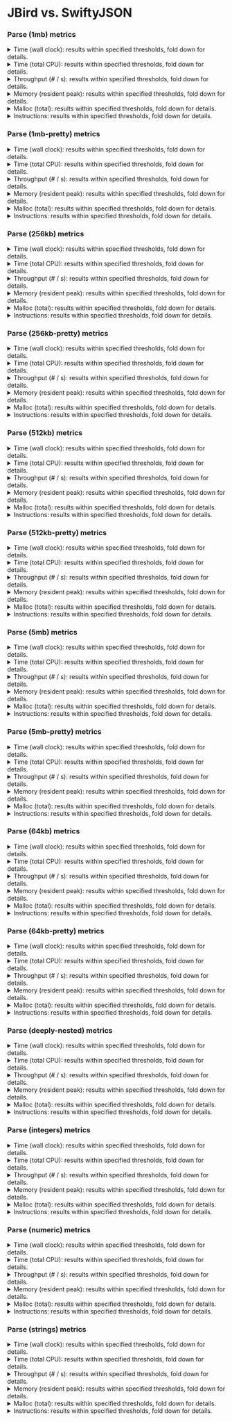 # JBird vs. SwiftyJSON

### Parse (1mb) metrics

<details><summary>Time (wall clock): results within specified thresholds, fold down for details.</summary>
<p>

|         Time (wall clock) (μs) *         |        p0 |       p25 |       p50 |       p75 |       p90 |       p99 |      p100 |   Samples |
|:----------------------------------------:|----------:|----------:|----------:|----------:|----------:|----------:|----------:|----------:|
|                swiftyjson                |      9503 |      9822 |      9945 |     10043 |     10117 |     11248 |     13246 |       100 |
|                  jbird                   |      1904 |      2037 |      2054 |      2088 |      2105 |      2994 |      4168 |       471 |
|                    Δ                     |     -7599 |     -7785 |     -7891 |     -7955 |     -8012 |     -8254 |     -9078 |       371 |
|              Improvement %               |        80 |        79 |        79 |        79 |        79 |        73 |        69 |       371 |

<p>
</details>

<details><summary>Time (total CPU): results within specified thresholds, fold down for details.</summary>
<p>

|         Time (total CPU) (μs) *          |        p0 |       p25 |       p50 |       p75 |       p90 |       p99 |      p100 |   Samples |
|:----------------------------------------:|----------:|----------:|----------:|----------:|----------:|----------:|----------:|----------:|
|                swiftyjson                |      9498 |      9822 |      9945 |     10043 |     10117 |     11256 |     13261 |       100 |
|                  jbird                   |      1906 |      2039 |      2056 |      2090 |      2109 |      2998 |      4172 |       471 |
|                    Δ                     |     -7592 |     -7783 |     -7889 |     -7953 |     -8008 |     -8258 |     -9089 |       371 |
|              Improvement %               |        80 |        79 |        79 |        79 |        79 |        73 |        69 |       371 |

<p>
</details>

<details><summary>Throughput (# / s): results within specified thresholds, fold down for details.</summary>
<p>

|          Throughput (# / s) (#)          |        p0 |       p25 |       p50 |       p75 |       p90 |       p99 |      p100 |   Samples |
|:----------------------------------------:|----------:|----------:|----------:|----------:|----------:|----------:|----------:|----------:|
|                swiftyjson                |       105 |       102 |       101 |       100 |        99 |        75 |        75 |       100 |
|                  jbird                   |       525 |       491 |       487 |       479 |       475 |       334 |       240 |       471 |
|                    Δ                     |       420 |       389 |       386 |       379 |       376 |       259 |       165 |       371 |
|              Improvement %               |       400 |       381 |       382 |       379 |       380 |       345 |       220 |       371 |

<p>
</details>

<details><summary>Memory (resident peak): results within specified thresholds, fold down for details.</summary>
<p>

|        Memory (resident peak) (M)        |        p0 |       p25 |       p50 |       p75 |       p90 |       p99 |      p100 |   Samples |
|:----------------------------------------:|----------:|----------:|----------:|----------:|----------:|----------:|----------:|----------:|
|                swiftyjson                |        30 |        65 |       101 |       137 |       159 |       173 |       174 |       100 |
|                  jbird                   |        29 |        31 |        31 |        31 |        31 |        31 |        31 |       471 |
|                    Δ                     |        -1 |       -34 |       -70 |      -106 |      -128 |      -142 |      -143 |       371 |
|              Improvement %               |         3 |        52 |        69 |        77 |        81 |        82 |        82 |       371 |

<p>
</details>

<details><summary>Malloc (total): results within specified thresholds, fold down for details.</summary>
<p>

|           Malloc (total) (K) *           |        p0 |       p25 |       p50 |       p75 |       p90 |       p99 |      p100 |   Samples |
|:----------------------------------------:|----------:|----------:|----------:|----------:|----------:|----------:|----------:|----------:|
|                swiftyjson                |        21 |        21 |        21 |        21 |        21 |        21 |        21 |       100 |
|                  jbird                   |        11 |        11 |        11 |        11 |        11 |        11 |        11 |       471 |
|                    Δ                     |       -10 |       -10 |       -10 |       -10 |       -10 |       -10 |       -10 |       371 |
|              Improvement %               |        48 |        48 |        48 |        48 |        48 |        48 |        48 |       371 |

<p>
</details>

<details><summary>Instructions: results within specified thresholds, fold down for details.</summary>
<p>

|            Instructions (M) *            |        p0 |       p25 |       p50 |       p75 |       p90 |       p99 |      p100 |   Samples |
|:----------------------------------------:|----------:|----------:|----------:|----------:|----------:|----------:|----------:|----------:|
|                swiftyjson                |       235 |       236 |       236 |       236 |       236 |       239 |       241 |       100 |
|                  jbird                   |        48 |        48 |        48 |        48 |        48 |        48 |        49 |       471 |
|                    Δ                     |      -187 |      -188 |      -188 |      -188 |      -188 |      -191 |      -192 |       371 |
|              Improvement %               |        80 |        80 |        80 |        80 |        80 |        80 |        80 |       371 |

<p>
</details>

### Parse (1mb-pretty) metrics

<details><summary>Time (wall clock): results within specified thresholds, fold down for details.</summary>
<p>

|         Time (wall clock) (μs) *         |        p0 |       p25 |       p50 |       p75 |       p90 |       p99 |      p100 |   Samples |
|:----------------------------------------:|----------:|----------:|----------:|----------:|----------:|----------:|----------:|----------:|
|                swiftyjson                |      9438 |      9880 |      9953 |     10060 |     10158 |     10314 |     10405 |       100 |
|                  jbird                   |      1906 |      2080 |      2096 |      2122 |      2140 |      2208 |      2264 |       468 |
|                    Δ                     |     -7532 |     -7800 |     -7857 |     -7938 |     -8018 |     -8106 |     -8141 |       368 |
|              Improvement %               |        80 |        79 |        79 |        79 |        79 |        79 |        78 |       368 |

<p>
</details>

<details><summary>Time (total CPU): results within specified thresholds, fold down for details.</summary>
<p>

|         Time (total CPU) (μs) *          |        p0 |       p25 |       p50 |       p75 |       p90 |       p99 |      p100 |   Samples |
|:----------------------------------------:|----------:|----------:|----------:|----------:|----------:|----------:|----------:|----------:|
|                swiftyjson                |      9443 |      9880 |      9961 |     10076 |     10158 |     10322 |     10406 |       100 |
|                  jbird                   |      1908 |      2083 |      2099 |      2124 |      2142 |      2210 |      2270 |       468 |
|                    Δ                     |     -7535 |     -7797 |     -7862 |     -7952 |     -8016 |     -8112 |     -8136 |       368 |
|              Improvement %               |        80 |        79 |        79 |        79 |        79 |        79 |        78 |       368 |

<p>
</details>

<details><summary>Throughput (# / s): results within specified thresholds, fold down for details.</summary>
<p>

|          Throughput (# / s) (#)          |        p0 |       p25 |       p50 |       p75 |       p90 |       p99 |      p100 |   Samples |
|:----------------------------------------:|----------:|----------:|----------:|----------:|----------:|----------:|----------:|----------:|
|                swiftyjson                |       106 |       101 |       100 |        99 |        98 |        96 |        96 |       100 |
|                  jbird                   |       525 |       481 |       477 |       472 |       467 |       453 |       442 |       468 |
|                    Δ                     |       419 |       380 |       377 |       373 |       369 |       357 |       346 |       368 |
|              Improvement %               |       395 |       376 |       377 |       377 |       377 |       372 |       360 |       368 |

<p>
</details>

<details><summary>Memory (resident peak): results within specified thresholds, fold down for details.</summary>
<p>

|        Memory (resident peak) (M)        |        p0 |       p25 |       p50 |       p75 |       p90 |       p99 |      p100 |   Samples |
|:----------------------------------------:|----------:|----------:|----------:|----------:|----------:|----------:|----------:|----------:|
|                swiftyjson                |        27 |        64 |       100 |       137 |       158 |       171 |       173 |       100 |
|                  jbird                   |        29 |        31 |        31 |        31 |        31 |        31 |        31 |       468 |
|                    Δ                     |         2 |       -33 |       -69 |      -106 |      -127 |      -140 |      -142 |       368 |
|              Improvement %               |        -7 |        52 |        69 |        77 |        80 |        82 |        82 |       368 |

<p>
</details>

<details><summary>Malloc (total): results within specified thresholds, fold down for details.</summary>
<p>

|           Malloc (total) (K) *           |        p0 |       p25 |       p50 |       p75 |       p90 |       p99 |      p100 |   Samples |
|:----------------------------------------:|----------:|----------:|----------:|----------:|----------:|----------:|----------:|----------:|
|                swiftyjson                |        21 |        21 |        21 |        21 |        21 |        21 |        21 |       100 |
|                  jbird                   |        11 |        11 |        11 |        11 |        11 |        11 |        11 |       468 |
|                    Δ                     |       -10 |       -10 |       -10 |       -10 |       -10 |       -10 |       -10 |       368 |
|              Improvement %               |        48 |        48 |        48 |        48 |        48 |        48 |        48 |       368 |

<p>
</details>

<details><summary>Instructions: results within specified thresholds, fold down for details.</summary>
<p>

|            Instructions (M) *            |        p0 |       p25 |       p50 |       p75 |       p90 |       p99 |      p100 |   Samples |
|:----------------------------------------:|----------:|----------:|----------:|----------:|----------:|----------:|----------:|----------:|
|                swiftyjson                |       239 |       240 |       240 |       240 |       240 |       244 |       244 |       100 |
|                  jbird                   |        49 |        49 |        49 |        49 |        49 |        50 |        50 |       468 |
|                    Δ                     |      -190 |      -191 |      -191 |      -191 |      -191 |      -194 |      -194 |       368 |
|              Improvement %               |        79 |        80 |        80 |        80 |        80 |        80 |        80 |       368 |

<p>
</details>

### Parse (256kb) metrics

<details><summary>Time (wall clock): results within specified thresholds, fold down for details.</summary>
<p>

|         Time (wall clock) (μs) *         |        p0 |       p25 |       p50 |       p75 |       p90 |       p99 |      p100 |   Samples |
|:----------------------------------------:|----------:|----------:|----------:|----------:|----------:|----------:|----------:|----------:|
|                swiftyjson                |      2372 |      2544 |      2566 |      2601 |      2636 |      2789 |      2806 |       383 |
|                  jbird                   |       459 |       506 |       510 |       515 |       520 |       541 |       607 |      1821 |
|                    Δ                     |     -1913 |     -2038 |     -2056 |     -2086 |     -2116 |     -2248 |     -2199 |      1438 |
|              Improvement %               |        81 |        80 |        80 |        80 |        80 |        81 |        78 |      1438 |

<p>
</details>

<details><summary>Time (total CPU): results within specified thresholds, fold down for details.</summary>
<p>

|         Time (total CPU) (μs) *          |        p0 |       p25 |       p50 |       p75 |       p90 |       p99 |      p100 |   Samples |
|:----------------------------------------:|----------:|----------:|----------:|----------:|----------:|----------:|----------:|----------:|
|                swiftyjson                |      2373 |      2546 |      2568 |      2603 |      2638 |      2796 |      2807 |       383 |
|                  jbird                   |       460 |       507 |       512 |       517 |       523 |       543 |       609 |      1821 |
|                    Δ                     |     -1913 |     -2039 |     -2056 |     -2086 |     -2115 |     -2253 |     -2198 |      1438 |
|              Improvement %               |        81 |        80 |        80 |        80 |        80 |        81 |        78 |      1438 |

<p>
</details>

<details><summary>Throughput (# / s): results within specified thresholds, fold down for details.</summary>
<p>

|          Throughput (# / s) (#)          |        p0 |       p25 |       p50 |       p75 |       p90 |       p99 |      p100 |   Samples |
|:----------------------------------------:|----------:|----------:|----------:|----------:|----------:|----------:|----------:|----------:|
|                swiftyjson                |       422 |       393 |       390 |       385 |       380 |       359 |       356 |       383 |
|                  jbird                   |      2181 |      1978 |      1960 |      1942 |      1922 |      1850 |      1647 |      1821 |
|                    Δ                     |      1759 |      1585 |      1570 |      1557 |      1542 |      1491 |      1291 |      1438 |
|              Improvement %               |       417 |       403 |       403 |       404 |       406 |       415 |       363 |      1438 |

<p>
</details>

<details><summary>Memory (resident peak): results within specified thresholds, fold down for details.</summary>
<p>

|        Memory (resident peak) (M)        |        p0 |       p25 |       p50 |       p75 |       p90 |       p99 |      p100 |   Samples |
|:----------------------------------------:|----------:|----------:|----------:|----------:|----------:|----------:|----------:|----------:|
|                swiftyjson                |        26 |        62 |        96 |       132 |       154 |       166 |       168 |       383 |
|                  jbird                   |        26 |        27 |        27 |        27 |        27 |        27 |        27 |      1821 |
|                    Δ                     |         0 |       -35 |       -69 |      -105 |      -127 |      -139 |      -141 |      1438 |
|              Improvement %               |         0 |        56 |        72 |        80 |        82 |        84 |        84 |      1438 |

<p>
</details>

<details><summary>Malloc (total): results within specified thresholds, fold down for details.</summary>
<p>

|             Malloc (total) *             |        p0 |       p25 |       p50 |       p75 |       p90 |       p99 |      p100 |   Samples |
|:----------------------------------------:|----------:|----------:|----------:|----------:|----------:|----------:|----------:|----------:|
|                swiftyjson                |      5341 |      5343 |      5343 |      5343 |      5343 |      5343 |      5343 |       383 |
|                  jbird                   |      2636 |      2636 |      2636 |      2636 |      2636 |      2636 |      2636 |      1821 |
|                    Δ                     |     -2705 |     -2707 |     -2707 |     -2707 |     -2707 |     -2707 |     -2707 |      1438 |
|              Improvement %               |        51 |        51 |        51 |        51 |        51 |        51 |        51 |      1438 |

<p>
</details>

<details><summary>Instructions: results within specified thresholds, fold down for details.</summary>
<p>

|            Instructions (M) *            |        p0 |       p25 |       p50 |       p75 |       p90 |       p99 |      p100 |   Samples |
|:----------------------------------------:|----------:|----------:|----------:|----------:|----------:|----------:|----------:|----------:|
|                swiftyjson                |        60 |        61 |        61 |        61 |        61 |        64 |        64 |       383 |
|                  jbird                   |        12 |        12 |        12 |        12 |        12 |        12 |        12 |      1821 |
|                    Δ                     |       -48 |       -49 |       -49 |       -49 |       -49 |       -52 |       -52 |      1438 |
|              Improvement %               |        80 |        80 |        80 |        80 |        80 |        81 |        81 |      1438 |

<p>
</details>

### Parse (256kb-pretty) metrics

<details><summary>Time (wall clock): results within specified thresholds, fold down for details.</summary>
<p>

|         Time (wall clock) (μs) *         |        p0 |       p25 |       p50 |       p75 |       p90 |       p99 |      p100 |   Samples |
|:----------------------------------------:|----------:|----------:|----------:|----------:|----------:|----------:|----------:|----------:|
|                swiftyjson                |      2191 |      2417 |      2443 |      2480 |      2505 |      2634 |      2767 |       402 |
|                  jbird                   |       469 |       517 |       523 |       539 |       554 |       570 |       630 |      1769 |
|                    Δ                     |     -1722 |     -1900 |     -1920 |     -1941 |     -1951 |     -2064 |     -2137 |      1367 |
|              Improvement %               |        79 |        79 |        79 |        78 |        78 |        78 |        77 |      1367 |

<p>
</details>

<details><summary>Time (total CPU): results within specified thresholds, fold down for details.</summary>
<p>

|         Time (total CPU) (μs) *          |        p0 |       p25 |       p50 |       p75 |       p90 |       p99 |      p100 |   Samples |
|:----------------------------------------:|----------:|----------:|----------:|----------:|----------:|----------:|----------:|----------:|
|                swiftyjson                |      2192 |      2419 |      2445 |      2480 |      2507 |      2636 |      2774 |       402 |
|                  jbird                   |       470 |       518 |       525 |       540 |       556 |       571 |       615 |      1769 |
|                    Δ                     |     -1722 |     -1901 |     -1920 |     -1940 |     -1951 |     -2065 |     -2159 |      1367 |
|              Improvement %               |        79 |        79 |        79 |        78 |        78 |        78 |        78 |      1367 |

<p>
</details>

<details><summary>Throughput (# / s): results within specified thresholds, fold down for details.</summary>
<p>

|          Throughput (# / s) (#)          |        p0 |       p25 |       p50 |       p75 |       p90 |       p99 |      p100 |   Samples |
|:----------------------------------------:|----------:|----------:|----------:|----------:|----------:|----------:|----------:|----------:|
|                swiftyjson                |       456 |       414 |       409 |       403 |       400 |       380 |       361 |       402 |
|                  jbird                   |      2132 |      1935 |      1913 |      1858 |      1805 |      1754 |      1588 |      1769 |
|                    Δ                     |      1676 |      1521 |      1504 |      1455 |      1405 |      1374 |      1227 |      1367 |
|              Improvement %               |       368 |       367 |       368 |       361 |       351 |       362 |       340 |      1367 |

<p>
</details>

<details><summary>Memory (resident peak): results within specified thresholds, fold down for details.</summary>
<p>

|        Memory (resident peak) (M)        |        p0 |       p25 |       p50 |       p75 |       p90 |       p99 |      p100 |   Samples |
|:----------------------------------------:|----------:|----------:|----------:|----------:|----------:|----------:|----------:|----------:|
|                swiftyjson                |        26 |        62 |       100 |       137 |       160 |       173 |       174 |       402 |
|                  jbird                   |        26 |        27 |        27 |        27 |        27 |        27 |        27 |      1769 |
|                    Δ                     |         0 |       -35 |       -73 |      -110 |      -133 |      -146 |      -147 |      1367 |
|              Improvement %               |         0 |        56 |        73 |        80 |        83 |        84 |        84 |      1367 |

<p>
</details>

<details><summary>Malloc (total): results within specified thresholds, fold down for details.</summary>
<p>

|             Malloc (total) *             |        p0 |       p25 |       p50 |       p75 |       p90 |       p99 |      p100 |   Samples |
|:----------------------------------------:|----------:|----------:|----------:|----------:|----------:|----------:|----------:|----------:|
|                swiftyjson                |      5341 |      5343 |      5343 |      5343 |      5343 |      5343 |      5343 |       402 |
|                  jbird                   |      2636 |      2636 |      2636 |      2636 |      2636 |      2636 |      2636 |      1769 |
|                    Δ                     |     -2705 |     -2707 |     -2707 |     -2707 |     -2707 |     -2707 |     -2707 |      1367 |
|              Improvement %               |        51 |        51 |        51 |        51 |        51 |        51 |        51 |      1367 |

<p>
</details>

<details><summary>Instructions: results within specified thresholds, fold down for details.</summary>
<p>

|            Instructions (M) *            |        p0 |       p25 |       p50 |       p75 |       p90 |       p99 |      p100 |   Samples |
|:----------------------------------------:|----------:|----------:|----------:|----------:|----------:|----------:|----------:|----------:|
|                swiftyjson                |        59 |        59 |        59 |        59 |        59 |        62 |        62 |       402 |
|                  jbird                   |        12 |        12 |        12 |        12 |        12 |        12 |        13 |      1769 |
|                    Δ                     |       -47 |       -47 |       -47 |       -47 |       -47 |       -50 |       -49 |      1367 |
|              Improvement %               |        80 |        80 |        80 |        80 |        80 |        81 |        79 |      1367 |

<p>
</details>

### Parse (512kb) metrics

<details><summary>Time (wall clock): results within specified thresholds, fold down for details.</summary>
<p>

|         Time (wall clock) (μs) *         |        p0 |       p25 |       p50 |       p75 |       p90 |       p99 |      p100 |   Samples |
|:----------------------------------------:|----------:|----------:|----------:|----------:|----------:|----------:|----------:|----------:|
|                swiftyjson                |      4527 |      4874 |      4899 |      4932 |      4977 |      5173 |      5459 |       203 |
|                  jbird                   |       926 |      1012 |      1019 |      1026 |      1035 |      1064 |      1131 |       945 |
|                    Δ                     |     -3601 |     -3862 |     -3880 |     -3906 |     -3942 |     -4109 |     -4328 |       742 |
|              Improvement %               |        80 |        79 |        79 |        79 |        79 |        79 |        79 |       742 |

<p>
</details>

<details><summary>Time (total CPU): results within specified thresholds, fold down for details.</summary>
<p>

|         Time (total CPU) (μs) *          |        p0 |       p25 |       p50 |       p75 |       p90 |       p99 |      p100 |   Samples |
|:----------------------------------------:|----------:|----------:|----------:|----------:|----------:|----------:|----------:|----------:|
|                swiftyjson                |      4532 |      4874 |      4903 |      4936 |      4981 |      5173 |      5461 |       203 |
|                  jbird                   |       927 |      1013 |      1021 |      1028 |      1037 |      1064 |      1133 |       945 |
|                    Δ                     |     -3605 |     -3861 |     -3882 |     -3908 |     -3944 |     -4109 |     -4328 |       742 |
|              Improvement %               |        80 |        79 |        79 |        79 |        79 |        79 |        79 |       742 |

<p>
</details>

<details><summary>Throughput (# / s): results within specified thresholds, fold down for details.</summary>
<p>

|          Throughput (# / s) (#)          |        p0 |       p25 |       p50 |       p75 |       p90 |       p99 |      p100 |   Samples |
|:----------------------------------------:|----------:|----------:|----------:|----------:|----------:|----------:|----------:|----------:|
|                swiftyjson                |       221 |       205 |       204 |       203 |       201 |       193 |       183 |       203 |
|                  jbird                   |      1080 |       989 |       981 |       975 |       967 |       940 |       884 |       945 |
|                    Δ                     |       859 |       784 |       777 |       772 |       766 |       747 |       701 |       742 |
|              Improvement %               |       389 |       382 |       381 |       380 |       381 |       387 |       383 |       742 |

<p>
</details>

<details><summary>Memory (resident peak): results within specified thresholds, fold down for details.</summary>
<p>

|        Memory (resident peak) (M)        |        p0 |       p25 |       p50 |       p75 |       p90 |       p99 |      p100 |   Samples |
|:----------------------------------------:|----------:|----------:|----------:|----------:|----------:|----------:|----------:|----------:|
|                swiftyjson                |        26 |        64 |       102 |       138 |       160 |       173 |       175 |       203 |
|                  jbird                   |        26 |        28 |        28 |        28 |        28 |        28 |        28 |       945 |
|                    Δ                     |         0 |       -36 |       -74 |      -110 |      -132 |      -145 |      -147 |       742 |
|              Improvement %               |         0 |        56 |        73 |        80 |        82 |        84 |        84 |       742 |

<p>
</details>

<details><summary>Malloc (total): results within specified thresholds, fold down for details.</summary>
<p>

|             Malloc (total) *             |        p0 |       p25 |       p50 |       p75 |       p90 |       p99 |      p100 |   Samples |
|:----------------------------------------:|----------:|----------:|----------:|----------:|----------:|----------:|----------:|----------:|
|                swiftyjson                |        11 |        11 |        11 |        11 |        11 |        11 |        11 |       203 |
|                  jbird                   |         5 |         5 |         5 |         5 |         5 |         5 |         5 |       945 |
|                    Δ                     |        -6 |        -6 |        -6 |        -6 |        -6 |        -6 |        -6 |       742 |
|              Improvement %               |        55 |        55 |        55 |        55 |        55 |        55 |        55 |       742 |

<p>
</details>

<details><summary>Instructions: results within specified thresholds, fold down for details.</summary>
<p>

|            Instructions (M) *            |        p0 |       p25 |       p50 |       p75 |       p90 |       p99 |      p100 |   Samples |
|:----------------------------------------:|----------:|----------:|----------:|----------:|----------:|----------:|----------:|----------:|
|                swiftyjson                |       119 |       119 |       119 |       119 |       119 |       123 |       125 |       203 |
|                  jbird                   |        24 |        24 |        24 |        24 |        24 |        24 |        25 |       945 |
|                    Δ                     |       -95 |       -95 |       -95 |       -95 |       -95 |       -99 |      -100 |       742 |
|              Improvement %               |        80 |        80 |        80 |        80 |        80 |        80 |        80 |       742 |

<p>
</details>

### Parse (512kb-pretty) metrics

<details><summary>Time (wall clock): results within specified thresholds, fold down for details.</summary>
<p>

|         Time (wall clock) (μs) *         |        p0 |       p25 |       p50 |       p75 |       p90 |       p99 |      p100 |   Samples |
|:----------------------------------------:|----------:|----------:|----------:|----------:|----------:|----------:|----------:|----------:|
|                swiftyjson                |      4528 |      4911 |      4944 |      4977 |      5009 |      5145 |      5272 |       201 |
|                  jbird                   |       932 |      1022 |      1027 |      1033 |      1041 |      1087 |      1163 |       937 |
|                    Δ                     |     -3596 |     -3889 |     -3917 |     -3944 |     -3968 |     -4058 |     -4109 |       736 |
|              Improvement %               |        79 |        79 |        79 |        79 |        79 |        79 |        78 |       736 |

<p>
</details>

<details><summary>Time (total CPU): results within specified thresholds, fold down for details.</summary>
<p>

|         Time (total CPU) (μs) *          |        p0 |       p25 |       p50 |       p75 |       p90 |       p99 |      p100 |   Samples |
|:----------------------------------------:|----------:|----------:|----------:|----------:|----------:|----------:|----------:|----------:|
|                swiftyjson                |      4531 |      4911 |      4948 |      4981 |      5018 |      5149 |      5274 |       201 |
|                  jbird                   |       933 |      1024 |      1029 |      1035 |      1044 |      1092 |      1164 |       937 |
|                    Δ                     |     -3598 |     -3887 |     -3919 |     -3946 |     -3974 |     -4057 |     -4110 |       736 |
|              Improvement %               |        79 |        79 |        79 |        79 |        79 |        79 |        78 |       736 |

<p>
</details>

<details><summary>Throughput (# / s): results within specified thresholds, fold down for details.</summary>
<p>

|          Throughput (# / s) (#)          |        p0 |       p25 |       p50 |       p75 |       p90 |       p99 |      p100 |   Samples |
|:----------------------------------------:|----------:|----------:|----------:|----------:|----------:|----------:|----------:|----------:|
|                swiftyjson                |       221 |       204 |       202 |       201 |       200 |       195 |       190 |       201 |
|                  jbird                   |      1073 |       978 |       974 |       968 |       961 |       920 |       860 |       937 |
|                    Δ                     |       852 |       774 |       772 |       767 |       761 |       725 |       670 |       736 |
|              Improvement %               |       386 |       379 |       382 |       382 |       380 |       372 |       353 |       736 |

<p>
</details>

<details><summary>Memory (resident peak): results within specified thresholds, fold down for details.</summary>
<p>

|        Memory (resident peak) (M)        |        p0 |       p25 |       p50 |       p75 |       p90 |       p99 |      p100 |   Samples |
|:----------------------------------------:|----------:|----------:|----------:|----------:|----------:|----------:|----------:|----------:|
|                swiftyjson                |        26 |        64 |       100 |       137 |       159 |       172 |       174 |       201 |
|                  jbird                   |        26 |        28 |        28 |        28 |        28 |        28 |        28 |       937 |
|                    Δ                     |         0 |       -36 |       -72 |      -109 |      -131 |      -144 |      -146 |       736 |
|              Improvement %               |         0 |        56 |        72 |        80 |        82 |        84 |        84 |       736 |

<p>
</details>

<details><summary>Malloc (total): results within specified thresholds, fold down for details.</summary>
<p>

|             Malloc (total) *             |        p0 |       p25 |       p50 |       p75 |       p90 |       p99 |      p100 |   Samples |
|:----------------------------------------:|----------:|----------:|----------:|----------:|----------:|----------:|----------:|----------:|
|                swiftyjson                |        11 |        11 |        11 |        11 |        11 |        11 |        11 |       201 |
|                  jbird                   |         5 |         5 |         5 |         5 |         5 |         5 |         5 |       937 |
|                    Δ                     |        -6 |        -6 |        -6 |        -6 |        -6 |        -6 |        -6 |       736 |
|              Improvement %               |        55 |        55 |        55 |        55 |        55 |        55 |        55 |       736 |

<p>
</details>

<details><summary>Instructions: results within specified thresholds, fold down for details.</summary>
<p>

|            Instructions (M) *            |        p0 |       p25 |       p50 |       p75 |       p90 |       p99 |      p100 |   Samples |
|:----------------------------------------:|----------:|----------:|----------:|----------:|----------:|----------:|----------:|----------:|
|                swiftyjson                |       119 |       119 |       119 |       120 |       120 |       125 |       126 |       201 |
|                  jbird                   |        24 |        24 |        24 |        24 |        24 |        25 |        25 |       937 |
|                    Δ                     |       -95 |       -95 |       -95 |       -96 |       -96 |      -100 |      -101 |       736 |
|              Improvement %               |        80 |        80 |        80 |        80 |        80 |        80 |        80 |       736 |

<p>
</details>

### Parse (5mb) metrics

<details><summary>Time (wall clock): results within specified thresholds, fold down for details.</summary>
<p>

|         Time (wall clock) (ms) *         |        p0 |       p25 |       p50 |       p75 |       p90 |       p99 |      p100 |   Samples |
|:----------------------------------------:|----------:|----------:|----------:|----------:|----------:|----------:|----------:|----------:|
|                swiftyjson                |        48 |        49 |        49 |        50 |        50 |        55 |        55 |        21 |
|                  jbird                   |        11 |        11 |        11 |        11 |        11 |        12 |        12 |        88 |
|                    Δ                     |       -37 |       -38 |       -38 |       -39 |       -39 |       -43 |       -43 |        67 |
|              Improvement %               |        77 |        78 |        78 |        78 |        78 |        78 |        78 |        67 |

<p>
</details>

<details><summary>Time (total CPU): results within specified thresholds, fold down for details.</summary>
<p>

|         Time (total CPU) (ms) *          |        p0 |       p25 |       p50 |       p75 |       p90 |       p99 |      p100 |   Samples |
|:----------------------------------------:|----------:|----------:|----------:|----------:|----------:|----------:|----------:|----------:|
|                swiftyjson                |        48 |        49 |        49 |        49 |        50 |        50 |        50 |        21 |
|                  jbird                   |        11 |        11 |        11 |        11 |        11 |        12 |        12 |        88 |
|                    Δ                     |       -37 |       -38 |       -38 |       -38 |       -39 |       -38 |       -38 |        67 |
|              Improvement %               |        77 |        78 |        78 |        78 |        78 |        76 |        76 |        67 |

<p>
</details>

<details><summary>Throughput (# / s): results within specified thresholds, fold down for details.</summary>
<p>

|          Throughput (# / s) (#)          |        p0 |       p25 |       p50 |       p75 |       p90 |       p99 |      p100 |   Samples |
|:----------------------------------------:|----------:|----------:|----------:|----------:|----------:|----------:|----------:|----------:|
|                swiftyjson                |        21 |        21 |        20 |        20 |        20 |        18 |        18 |        21 |
|                  jbird                   |        92 |        90 |        89 |        88 |        87 |        87 |        87 |        88 |
|                    Δ                     |        71 |        69 |        69 |        68 |        67 |        69 |        69 |        67 |
|              Improvement %               |       338 |       329 |       345 |       340 |       335 |       383 |       383 |        67 |

<p>
</details>

<details><summary>Memory (resident peak): results within specified thresholds, fold down for details.</summary>
<p>

|        Memory (resident peak) (M)        |        p0 |       p25 |       p50 |       p75 |       p90 |       p99 |      p100 |   Samples |
|:----------------------------------------:|----------:|----------:|----------:|----------:|----------:|----------:|----------:|----------:|
|                swiftyjson                |        46 |        84 |       121 |       157 |       180 |       192 |       192 |        21 |
|                  jbird                   |        28 |        51 |        51 |        51 |        51 |        51 |        51 |        88 |
|                    Δ                     |       -18 |       -33 |       -70 |      -106 |      -129 |      -141 |      -141 |        67 |
|              Improvement %               |        39 |        39 |        58 |        68 |        72 |        73 |        73 |        67 |

<p>
</details>

<details><summary>Malloc (total): results within specified thresholds, fold down for details.</summary>
<p>

|           Malloc (total) (K) *           |        p0 |       p25 |       p50 |       p75 |       p90 |       p99 |      p100 |   Samples |
|:----------------------------------------:|----------:|----------:|----------:|----------:|----------:|----------:|----------:|----------:|
|                swiftyjson                |       105 |       105 |       105 |       105 |       105 |       105 |       105 |        21 |
|                  jbird                   |        53 |        53 |        53 |        53 |        53 |        53 |        53 |        88 |
|                    Δ                     |       -52 |       -52 |       -52 |       -52 |       -52 |       -52 |       -52 |        67 |
|              Improvement %               |        50 |        50 |        50 |        50 |        50 |        50 |        50 |        67 |

<p>
</details>

<details><summary>Instructions: results within specified thresholds, fold down for details.</summary>
<p>

|            Instructions (M) *            |        p0 |       p25 |       p50 |       p75 |       p90 |       p99 |      p100 |   Samples |
|:----------------------------------------:|----------:|----------:|----------:|----------:|----------:|----------:|----------:|----------:|
|                swiftyjson                |      1183 |      1184 |      1185 |      1186 |      1188 |      1192 |      1192 |        21 |
|                  jbird                   |       244 |       248 |       248 |       248 |       248 |       252 |       252 |        88 |
|                    Δ                     |      -939 |      -936 |      -937 |      -938 |      -940 |      -940 |      -940 |        67 |
|              Improvement %               |        79 |        79 |        79 |        79 |        79 |        79 |        79 |        67 |

<p>
</details>

### Parse (5mb-pretty) metrics

<details><summary>Time (wall clock): results within specified thresholds, fold down for details.</summary>
<p>

|         Time (wall clock) (ms) *         |        p0 |       p25 |       p50 |       p75 |       p90 |       p99 |      p100 |   Samples |
|:----------------------------------------:|----------:|----------:|----------:|----------:|----------:|----------:|----------:|----------:|
|                swiftyjson                |        48 |        49 |        49 |        49 |        49 |        50 |        50 |        21 |
|                  jbird                   |        11 |        11 |        11 |        11 |        12 |        12 |        12 |        87 |
|                    Δ                     |       -37 |       -38 |       -38 |       -38 |       -37 |       -38 |       -38 |        66 |
|              Improvement %               |        77 |        78 |        78 |        78 |        76 |        76 |        76 |        66 |

<p>
</details>

<details><summary>Time (total CPU): results within specified thresholds, fold down for details.</summary>
<p>

|         Time (total CPU) (ms) *          |        p0 |       p25 |       p50 |       p75 |       p90 |       p99 |      p100 |   Samples |
|:----------------------------------------:|----------:|----------:|----------:|----------:|----------:|----------:|----------:|----------:|
|                swiftyjson                |        48 |        49 |        49 |        49 |        50 |        50 |        50 |        21 |
|                  jbird                   |        11 |        11 |        11 |        12 |        12 |        12 |        12 |        87 |
|                    Δ                     |       -37 |       -38 |       -38 |       -37 |       -38 |       -38 |       -38 |        66 |
|              Improvement %               |        77 |        78 |        78 |        76 |        76 |        76 |        76 |        66 |

<p>
</details>

<details><summary>Throughput (# / s): results within specified thresholds, fold down for details.</summary>
<p>

|          Throughput (# / s) (#)          |        p0 |       p25 |       p50 |       p75 |       p90 |       p99 |      p100 |   Samples |
|:----------------------------------------:|----------:|----------:|----------:|----------:|----------:|----------:|----------:|----------:|
|                swiftyjson                |        21 |        21 |        20 |        20 |        20 |        20 |        20 |        21 |
|                  jbird                   |        91 |        88 |        88 |        87 |        83 |        82 |        82 |        87 |
|                    Δ                     |        70 |        67 |        68 |        67 |        63 |        62 |        62 |        66 |
|              Improvement %               |       333 |       319 |       340 |       335 |       315 |       310 |       310 |        66 |

<p>
</details>

<details><summary>Memory (resident peak): results within specified thresholds, fold down for details.</summary>
<p>

|        Memory (resident peak) (M)        |        p0 |       p25 |       p50 |       p75 |       p90 |       p99 |      p100 |   Samples |
|:----------------------------------------:|----------:|----------:|----------:|----------:|----------:|----------:|----------:|----------:|
|                swiftyjson                |        49 |        84 |       123 |       160 |       183 |       193 |       193 |        21 |
|                  jbird                   |        28 |        50 |        50 |        50 |        51 |        51 |        51 |        87 |
|                    Δ                     |       -21 |       -34 |       -73 |      -110 |      -132 |      -142 |      -142 |        66 |
|              Improvement %               |        43 |        40 |        59 |        69 |        72 |        74 |        74 |        66 |

<p>
</details>

<details><summary>Malloc (total): results within specified thresholds, fold down for details.</summary>
<p>

|           Malloc (total) (K) *           |        p0 |       p25 |       p50 |       p75 |       p90 |       p99 |      p100 |   Samples |
|:----------------------------------------:|----------:|----------:|----------:|----------:|----------:|----------:|----------:|----------:|
|                swiftyjson                |       105 |       105 |       105 |       105 |       105 |       105 |       105 |        21 |
|                  jbird                   |        53 |        53 |        53 |        53 |        53 |        53 |        53 |        87 |
|                    Δ                     |       -52 |       -52 |       -52 |       -52 |       -52 |       -52 |       -52 |        66 |
|              Improvement %               |        50 |        50 |        50 |        50 |        50 |        50 |        50 |        66 |

<p>
</details>

<details><summary>Instructions: results within specified thresholds, fold down for details.</summary>
<p>

|            Instructions (M) *            |        p0 |       p25 |       p50 |       p75 |       p90 |       p99 |      p100 |   Samples |
|:----------------------------------------:|----------:|----------:|----------:|----------:|----------:|----------:|----------:|----------:|
|                swiftyjson                |      1168 |      1170 |      1171 |      1172 |      1173 |      1178 |      1178 |        21 |
|                  jbird                   |       251 |       251 |       252 |       252 |       252 |       260 |       260 |        87 |
|                    Δ                     |      -917 |      -919 |      -919 |      -920 |      -921 |      -918 |      -918 |        66 |
|              Improvement %               |        79 |        79 |        78 |        78 |        79 |        78 |        78 |        66 |

<p>
</details>

### Parse (64kb) metrics

<details><summary>Time (wall clock): results within specified thresholds, fold down for details.</summary>
<p>

|         Time (wall clock) (μs) *         |        p0 |       p25 |       p50 |       p75 |       p90 |       p99 |      p100 |   Samples |
|:----------------------------------------:|----------:|----------:|----------:|----------:|----------:|----------:|----------:|----------:|
|                swiftyjson                |       551 |       605 |       611 |       620 |       650 |       680 |       732 |      1530 |
|                  jbird                   |       116 |       126 |       130 |       132 |       134 |       144 |       172 |      6042 |
|                    Δ                     |      -435 |      -479 |      -481 |      -488 |      -516 |      -536 |      -560 |      4512 |
|              Improvement %               |        79 |        79 |        79 |        79 |        79 |        79 |        77 |      4512 |

<p>
</details>

<details><summary>Time (total CPU): results within specified thresholds, fold down for details.</summary>
<p>

|         Time (total CPU) (μs) *          |        p0 |       p25 |       p50 |       p75 |       p90 |       p99 |      p100 |   Samples |
|:----------------------------------------:|----------:|----------:|----------:|----------:|----------:|----------:|----------:|----------:|
|                swiftyjson                |       553 |       606 |       612 |       622 |       651 |       680 |       733 |      1530 |
|                  jbird                   |       117 |       128 |       131 |       133 |       135 |       146 |       165 |      6042 |
|                    Δ                     |      -436 |      -478 |      -481 |      -489 |      -516 |      -534 |      -568 |      4512 |
|              Improvement %               |        79 |        79 |        79 |        79 |        79 |        79 |        77 |      4512 |

<p>
</details>

<details><summary>Throughput (# / s): results within specified thresholds, fold down for details.</summary>
<p>

|          Throughput (# / s) (#)          |        p0 |       p25 |       p50 |       p75 |       p90 |       p99 |      p100 |   Samples |
|:----------------------------------------:|----------:|----------:|----------:|----------:|----------:|----------:|----------:|----------:|
|                swiftyjson                |      1814 |      1655 |      1638 |      1615 |      1539 |      1470 |      1367 |      1530 |
|                  jbird                   |      8618 |      7919 |      7699 |      7603 |      7487 |      6935 |      5821 |      6042 |
|                    Δ                     |      6804 |      6264 |      6061 |      5988 |      5948 |      5465 |      4454 |      4512 |
|              Improvement %               |       375 |       378 |       370 |       371 |       386 |       372 |       326 |      4512 |

<p>
</details>

<details><summary>Memory (resident peak): results within specified thresholds, fold down for details.</summary>
<p>

|        Memory (resident peak) (M)        |        p0 |       p25 |       p50 |       p75 |       p90 |       p99 |      p100 |   Samples |
|:----------------------------------------:|----------:|----------:|----------:|----------:|----------:|----------:|----------:|----------:|
|                swiftyjson                |        25 |        62 |        99 |       136 |       159 |       172 |       174 |      1530 |
|                  jbird                   |        25 |        26 |        26 |        26 |        26 |        26 |        26 |      6042 |
|                    Δ                     |         0 |       -36 |       -73 |      -110 |      -133 |      -146 |      -148 |      4512 |
|              Improvement %               |         0 |        58 |        74 |        81 |        84 |        85 |        85 |      4512 |

<p>
</details>

<details><summary>Malloc (total): results within specified thresholds, fold down for details.</summary>
<p>

|             Malloc (total) *             |        p0 |       p25 |       p50 |       p75 |       p90 |       p99 |      p100 |   Samples |
|:----------------------------------------:|----------:|----------:|----------:|----------:|----------:|----------:|----------:|----------:|
|                swiftyjson                |      1384 |      1384 |      1384 |      1384 |      1384 |      1384 |      1386 |      1530 |
|                  jbird                   |       662 |       662 |       662 |       662 |       662 |       662 |       662 |      6042 |
|                    Δ                     |      -722 |      -722 |      -722 |      -722 |      -722 |      -722 |      -724 |      4512 |
|              Improvement %               |        52 |        52 |        52 |        52 |        52 |        52 |        52 |      4512 |

<p>
</details>

<details><summary>Instructions: results within specified thresholds, fold down for details.</summary>
<p>

|            Instructions (K) *            |        p0 |       p25 |       p50 |       p75 |       p90 |       p99 |      p100 |   Samples |
|:----------------------------------------:|----------:|----------:|----------:|----------:|----------:|----------:|----------:|----------:|
|                swiftyjson                |        15 |        15 |        15 |        15 |        15 |        15 |        16 |      1530 |
|                  jbird                   |         3 |         3 |         3 |         3 |         3 |         3 |         3 |      6042 |
|                    Δ                     |       -12 |       -12 |       -12 |       -12 |       -12 |       -12 |       -13 |      4512 |
|              Improvement %               |        80 |        80 |        80 |        80 |        80 |        80 |        81 |      4512 |

<p>
</details>

### Parse (64kb-pretty) metrics

<details><summary>Time (wall clock): results within specified thresholds, fold down for details.</summary>
<p>

|         Time (wall clock) (μs) *         |        p0 |       p25 |       p50 |       p75 |       p90 |       p99 |      p100 |   Samples |
|:----------------------------------------:|----------:|----------:|----------:|----------:|----------:|----------:|----------:|----------:|
|                swiftyjson                |       562 |       618 |       625 |       632 |       643 |       682 |       858 |      1504 |
|                  jbird                   |       116 |       127 |       131 |       132 |       135 |       143 |       194 |      6010 |
|                    Δ                     |      -446 |      -491 |      -494 |      -500 |      -508 |      -539 |      -664 |      4506 |
|              Improvement %               |        79 |        79 |        79 |        79 |        79 |        79 |        77 |      4506 |

<p>
</details>

<details><summary>Time (total CPU): results within specified thresholds, fold down for details.</summary>
<p>

|         Time (total CPU) (μs) *          |        p0 |       p25 |       p50 |       p75 |       p90 |       p99 |      p100 |   Samples |
|:----------------------------------------:|----------:|----------:|----------:|----------:|----------:|----------:|----------:|----------:|
|                swiftyjson                |       564 |       620 |       626 |       633 |       646 |       684 |       828 |      1504 |
|                  jbird                   |       118 |       129 |       133 |       134 |       136 |       146 |       201 |      6010 |
|                    Δ                     |      -446 |      -491 |      -493 |      -499 |      -510 |      -538 |      -627 |      4506 |
|              Improvement %               |        79 |        79 |        79 |        79 |        79 |        79 |        76 |      4506 |

<p>
</details>

<details><summary>Throughput (# / s): results within specified thresholds, fold down for details.</summary>
<p>

|          Throughput (# / s) (#)          |        p0 |       p25 |       p50 |       p75 |       p90 |       p99 |      p100 |   Samples |
|:----------------------------------------:|----------:|----------:|----------:|----------:|----------:|----------:|----------:|----------:|
|                swiftyjson                |      1778 |      1618 |      1601 |      1584 |      1557 |      1466 |      1166 |      1504 |
|                  jbird                   |      8605 |      7863 |      7631 |      7567 |      7439 |      6971 |      5162 |      6010 |
|                    Δ                     |      6827 |      6245 |      6030 |      5983 |      5882 |      5505 |      3996 |      4506 |
|              Improvement %               |       384 |       386 |       377 |       378 |       378 |       376 |       343 |      4506 |

<p>
</details>

<details><summary>Memory (resident peak): results within specified thresholds, fold down for details.</summary>
<p>

|        Memory (resident peak) (M)        |        p0 |       p25 |       p50 |       p75 |       p90 |       p99 |      p100 |   Samples |
|:----------------------------------------:|----------:|----------:|----------:|----------:|----------:|----------:|----------:|----------:|
|                swiftyjson                |        25 |        62 |        99 |       136 |       156 |       169 |       171 |      1504 |
|                  jbird                   |        25 |        25 |        26 |        26 |        26 |        26 |        26 |      6010 |
|                    Δ                     |         0 |       -37 |       -73 |      -110 |      -130 |      -143 |      -145 |      4506 |
|              Improvement %               |         0 |        60 |        74 |        81 |        83 |        85 |        85 |      4506 |

<p>
</details>

<details><summary>Malloc (total): results within specified thresholds, fold down for details.</summary>
<p>

|             Malloc (total) *             |        p0 |       p25 |       p50 |       p75 |       p90 |       p99 |      p100 |   Samples |
|:----------------------------------------:|----------:|----------:|----------:|----------:|----------:|----------:|----------:|----------:|
|                swiftyjson                |      1384 |      1384 |      1384 |      1384 |      1384 |      1384 |      1386 |      1504 |
|                  jbird                   |       662 |       662 |       662 |       662 |       662 |       662 |       662 |      6010 |
|                    Δ                     |      -722 |      -722 |      -722 |      -722 |      -722 |      -722 |      -724 |      4506 |
|              Improvement %               |        52 |        52 |        52 |        52 |        52 |        52 |        52 |      4506 |

<p>
</details>

<details><summary>Instructions: results within specified thresholds, fold down for details.</summary>
<p>

|            Instructions (K) *            |        p0 |       p25 |       p50 |       p75 |       p90 |       p99 |      p100 |   Samples |
|:----------------------------------------:|----------:|----------:|----------:|----------:|----------:|----------:|----------:|----------:|
|                swiftyjson                |        15 |        15 |        15 |        15 |        15 |        16 |        16 |      1504 |
|                  jbird                   |         3 |         3 |         3 |         3 |         3 |         3 |         3 |      6010 |
|                    Δ                     |       -12 |       -12 |       -12 |       -12 |       -12 |       -13 |       -13 |      4506 |
|              Improvement %               |        80 |        80 |        80 |        80 |        80 |        81 |        81 |      4506 |

<p>
</details>

### Parse (deeply-nested) metrics

<details><summary>Time (wall clock): results within specified thresholds, fold down for details.</summary>
<p>

|         Time (wall clock) (μs) *         |        p0 |       p25 |       p50 |       p75 |       p90 |       p99 |      p100 |   Samples |
|:----------------------------------------:|----------:|----------:|----------:|----------:|----------:|----------:|----------:|----------:|
|                swiftyjson                |       143 |       152 |       162 |       166 |       171 |       186 |       699 |      5184 |
|                  jbird                   |        56 |        58 |        63 |        63 |        64 |        72 |        95 |     10765 |
|                    Δ                     |       -87 |       -94 |       -99 |      -103 |      -107 |      -114 |      -604 |      5581 |
|              Improvement %               |        61 |        62 |        61 |        62 |        63 |        61 |        86 |      5581 |

<p>
</details>

<details><summary>Time (total CPU): results within specified thresholds, fold down for details.</summary>
<p>

|         Time (total CPU) (μs) *          |        p0 |       p25 |       p50 |       p75 |       p90 |       p99 |      p100 |   Samples |
|:----------------------------------------:|----------:|----------:|----------:|----------:|----------:|----------:|----------:|----------:|
|                swiftyjson                |       145 |       154 |       163 |       168 |       172 |       187 |       233 |      5184 |
|                  jbird                   |        57 |        59 |        65 |        65 |        65 |        73 |        89 |     10765 |
|                    Δ                     |       -88 |       -95 |       -98 |      -103 |      -107 |      -114 |      -144 |      5581 |
|              Improvement %               |        61 |        62 |        60 |        61 |        62 |        61 |        62 |      5581 |

<p>
</details>

<details><summary>Throughput (# / s): results within specified thresholds, fold down for details.</summary>
<p>

|          Throughput (# / s) (K)          |        p0 |       p25 |       p50 |       p75 |       p90 |       p99 |      p100 |   Samples |
|:----------------------------------------:|----------:|----------:|----------:|----------:|----------:|----------:|----------:|----------:|
|                swiftyjson                |      6977 |      6563 |      6191 |      6023 |      5863 |      5387 |      1431 |      5184 |
|                  jbird                   |     17857 |     17279 |     15847 |     15759 |     15679 |     13991 |     10522 |     10765 |
|                    Δ                     |     10880 |     10716 |      9656 |      9736 |      9816 |      8604 |      9091 |      5581 |
|              Improvement %               |       156 |       163 |       156 |       162 |       167 |       160 |       635 |      5581 |

<p>
</details>

<details><summary>Memory (resident peak): results within specified thresholds, fold down for details.</summary>
<p>

|        Memory (resident peak) (M)        |        p0 |       p25 |       p50 |       p75 |       p90 |       p99 |      p100 |   Samples |
|:----------------------------------------:|----------:|----------:|----------:|----------:|----------:|----------:|----------:|----------:|
|                swiftyjson                |        25 |        31 |        38 |        44 |        48 |        51 |        51 |      5184 |
|                  jbird                   |        25 |        25 |        25 |        25 |        25 |        25 |        25 |     10765 |
|                    Δ                     |         0 |        -6 |       -13 |       -19 |       -23 |       -26 |       -26 |      5581 |
|              Improvement %               |         0 |        19 |        34 |        43 |        48 |        51 |        51 |      5581 |

<p>
</details>

<details><summary>Malloc (total): results within specified thresholds, fold down for details.</summary>
<p>

|             Malloc (total) *             |        p0 |       p25 |       p50 |       p75 |       p90 |       p99 |      p100 |   Samples |
|:----------------------------------------:|----------:|----------:|----------:|----------:|----------:|----------:|----------:|----------:|
|                swiftyjson                |       456 |       456 |       456 |       456 |       456 |       456 |       459 |      5184 |
|                  jbird                   |       153 |       153 |       153 |       153 |       153 |       153 |       153 |     10765 |
|                    Δ                     |      -303 |      -303 |      -303 |      -303 |      -303 |      -303 |      -306 |      5581 |
|              Improvement %               |        66 |        66 |        66 |        66 |        66 |        66 |        67 |      5581 |

<p>
</details>

<details><summary>Instructions: results within specified thresholds, fold down for details.</summary>
<p>

|            Instructions (K) *            |        p0 |       p25 |       p50 |       p75 |       p90 |       p99 |      p100 |   Samples |
|:----------------------------------------:|----------:|----------:|----------:|----------:|----------:|----------:|----------:|----------:|
|                swiftyjson                |      2951 |      2951 |      2953 |      2961 |      2963 |      3080 |      3161 |      5184 |
|                  jbird                   |      1513 |      1513 |      1513 |      1513 |      1513 |      1542 |      1616 |     10765 |
|                    Δ                     |     -1438 |     -1438 |     -1440 |     -1448 |     -1450 |     -1538 |     -1545 |      5581 |
|              Improvement %               |        49 |        49 |        49 |        49 |        49 |        50 |        49 |      5581 |

<p>
</details>

### Parse (integers) metrics

<details><summary>Time (wall clock): results within specified thresholds, fold down for details.</summary>
<p>

|         Time (wall clock) (μs) *         |        p0 |       p25 |       p50 |       p75 |       p90 |       p99 |      p100 |   Samples |
|:----------------------------------------:|----------:|----------:|----------:|----------:|----------:|----------:|----------:|----------:|
|                swiftyjson                |      1593 |      1759 |      1790 |      1843 |      1890 |      2251 |      4932 |       540 |
|                  jbird                   |        87 |        96 |        99 |       100 |       101 |       110 |       134 |      7744 |
|                    Δ                     |     -1506 |     -1663 |     -1691 |     -1743 |     -1789 |     -2141 |     -4798 |      7204 |
|              Improvement %               |        95 |        95 |        94 |        95 |        95 |        95 |        97 |      7204 |

<p>
</details>

<details><summary>Time (total CPU): results within specified thresholds, fold down for details.</summary>
<p>

|         Time (total CPU) (μs) *          |        p0 |       p25 |       p50 |       p75 |       p90 |       p99 |      p100 |   Samples |
|:----------------------------------------:|----------:|----------:|----------:|----------:|----------:|----------:|----------:|----------:|
|                swiftyjson                |      1595 |      1762 |      1792 |      1844 |      1891 |      2062 |      2455 |       540 |
|                  jbird                   |        89 |        98 |       100 |       101 |       102 |       112 |       137 |      7744 |
|                    Δ                     |     -1506 |     -1664 |     -1692 |     -1743 |     -1789 |     -1950 |     -2318 |      7204 |
|              Improvement %               |        94 |        94 |        94 |        95 |        95 |        95 |        94 |      7204 |

<p>
</details>

<details><summary>Throughput (# / s): results within specified thresholds, fold down for details.</summary>
<p>

|          Throughput (# / s) (K)          |        p0 |       p25 |       p50 |       p75 |       p90 |       p99 |      p100 |   Samples |
|:----------------------------------------:|----------:|----------:|----------:|----------:|----------:|----------:|----------:|----------:|
|                swiftyjson                |       628 |       568 |       559 |       543 |       529 |       445 |       203 |       540 |
|                  jbird                   |     11434 |     10399 |     10151 |     10023 |      9935 |      9087 |      7472 |      7744 |
|                    Δ                     |     10806 |      9831 |      9592 |      9480 |      9406 |      8642 |      7269 |      7204 |
|              Improvement %               |      1721 |      1731 |      1716 |      1746 |      1778 |      1942 |      3581 |      7204 |

<p>
</details>

<details><summary>Memory (resident peak): results within specified thresholds, fold down for details.</summary>
<p>

|        Memory (resident peak) (M)        |        p0 |       p25 |       p50 |       p75 |       p90 |       p99 |      p100 |   Samples |
|:----------------------------------------:|----------:|----------:|----------:|----------:|----------:|----------:|----------:|----------:|
|                swiftyjson                |        25 |        36 |        46 |        57 |        63 |        67 |        67 |       540 |
|                  jbird                   |        25 |        26 |        26 |        26 |        26 |        26 |        26 |      7744 |
|                    Δ                     |         0 |       -10 |       -20 |       -31 |       -37 |       -41 |       -41 |      7204 |
|              Improvement %               |         0 |        28 |        43 |        54 |        59 |        61 |        61 |      7204 |

<p>
</details>

<details><summary>Malloc (total): results within specified thresholds, fold down for details.</summary>
<p>

|             Malloc (total) *             |        p0 |       p25 |       p50 |       p75 |       p90 |       p99 |      p100 |   Samples |
|:----------------------------------------:|----------:|----------:|----------:|----------:|----------:|----------:|----------:|----------:|
|                swiftyjson                |       816 |       816 |       816 |       816 |       816 |       816 |       818 |       540 |
|                  jbird                   |        18 |        18 |        18 |        18 |        18 |        18 |        18 |      7744 |
|                    Δ                     |      -798 |      -798 |      -798 |      -798 |      -798 |      -798 |      -800 |      7204 |
|              Improvement %               |        98 |        98 |        98 |        98 |        98 |        98 |        98 |      7204 |

<p>
</details>

<details><summary>Instructions: results within specified thresholds, fold down for details.</summary>
<p>

|            Instructions (K) *            |        p0 |       p25 |       p50 |       p75 |       p90 |       p99 |      p100 |   Samples |
|:----------------------------------------:|----------:|----------:|----------:|----------:|----------:|----------:|----------:|----------:|
|                swiftyjson                |        45 |        45 |        45 |        45 |        45 |        48 |        48 |       540 |
|                  jbird                   |         3 |         3 |         3 |         3 |         3 |         3 |         3 |      7744 |
|                    Δ                     |       -42 |       -42 |       -42 |       -42 |       -42 |       -45 |       -45 |      7204 |
|              Improvement %               |        93 |        93 |        93 |        93 |        93 |        94 |        94 |      7204 |

<p>
</details>

### Parse (numeric) metrics

<details><summary>Time (wall clock): results within specified thresholds, fold down for details.</summary>
<p>

|         Time (wall clock) (μs) *         |        p0 |       p25 |       p50 |       p75 |       p90 |       p99 |      p100 |   Samples |
|:----------------------------------------:|----------:|----------:|----------:|----------:|----------:|----------:|----------:|----------:|
|                swiftyjson                |      1137 |      1249 |      1275 |      1304 |      1368 |      1611 |      8900 |       747 |
|                  jbird                   |        56 |        62 |        64 |        64 |        65 |        73 |       138 |     10581 |
|                    Δ                     |     -1081 |     -1187 |     -1211 |     -1240 |     -1303 |     -1538 |     -8762 |      9834 |
|              Improvement %               |        95 |        95 |        95 |        95 |        95 |        95 |        98 |      9834 |

<p>
</details>

<details><summary>Time (total CPU): results within specified thresholds, fold down for details.</summary>
<p>

|         Time (total CPU) (μs) *          |        p0 |       p25 |       p50 |       p75 |       p90 |       p99 |      p100 |   Samples |
|:----------------------------------------:|----------:|----------:|----------:|----------:|----------:|----------:|----------:|----------:|
|                swiftyjson                |      1142 |      1251 |      1277 |      1306 |      1362 |      1599 |      1835 |       747 |
|                  jbird                   |        58 |        64 |        65 |        66 |        66 |        76 |       141 |     10581 |
|                    Δ                     |     -1084 |     -1187 |     -1212 |     -1240 |     -1296 |     -1523 |     -1694 |      9834 |
|              Improvement %               |        95 |        95 |        95 |        95 |        95 |        95 |        92 |      9834 |

<p>
</details>

<details><summary>Throughput (# / s): results within specified thresholds, fold down for details.</summary>
<p>

|          Throughput (# / s) (K)          |        p0 |       p25 |       p50 |       p75 |       p90 |       p99 |      p100 |   Samples |
|:----------------------------------------:|----------:|----------:|----------:|----------:|----------:|----------:|----------:|----------:|
|                swiftyjson                |       879 |       801 |       785 |       767 |       732 |       621 |       112 |       747 |
|                  jbird                   |     17725 |     16015 |     15663 |     15575 |     15415 |     13663 |      7266 |     10581 |
|                    Δ                     |     16846 |     15214 |     14878 |     14808 |     14683 |     13042 |      7154 |      9834 |
|              Improvement %               |      1916 |      1899 |      1895 |      1931 |      2006 |      2100 |      6388 |      9834 |

<p>
</details>

<details><summary>Memory (resident peak): results within specified thresholds, fold down for details.</summary>
<p>

|        Memory (resident peak) (M)        |        p0 |       p25 |       p50 |       p75 |       p90 |       p99 |      p100 |   Samples |
|:----------------------------------------:|----------:|----------:|----------:|----------:|----------:|----------:|----------:|----------:|
|                swiftyjson                |        25 |        44 |        60 |        78 |        89 |        95 |        96 |       747 |
|                  jbird                   |        25 |        26 |        26 |        26 |        26 |        26 |        26 |     10581 |
|                    Δ                     |         0 |       -18 |       -34 |       -52 |       -63 |       -69 |       -70 |      9834 |
|              Improvement %               |         0 |        41 |        57 |        67 |        71 |        73 |        73 |      9834 |

<p>
</details>

<details><summary>Malloc (total): results within specified thresholds, fold down for details.</summary>
<p>

|             Malloc (total) *             |        p0 |       p25 |       p50 |       p75 |       p90 |       p99 |      p100 |   Samples |
|:----------------------------------------:|----------:|----------:|----------:|----------:|----------:|----------:|----------:|----------:|
|                swiftyjson                |      2971 |      2971 |      2971 |      2971 |      2971 |      2971 |      2973 |       747 |
|                  jbird                   |        10 |        10 |        10 |        10 |        10 |        10 |        10 |     10581 |
|                    Δ                     |     -2961 |     -2961 |     -2961 |     -2961 |     -2961 |     -2961 |     -2963 |      9834 |
|              Improvement %               |       100 |       100 |       100 |       100 |       100 |       100 |       100 |      9834 |

<p>
</details>

<details><summary>Instructions: results within specified thresholds, fold down for details.</summary>
<p>

|            Instructions (K) *            |        p0 |       p25 |       p50 |       p75 |       p90 |       p99 |      p100 |   Samples |
|:----------------------------------------:|----------:|----------:|----------:|----------:|----------:|----------:|----------:|----------:|
|                swiftyjson                |        29 |        29 |        29 |        30 |        30 |        31 |        31 |       747 |
|                  jbird                   |         2 |         2 |         2 |         2 |         2 |         2 |         2 |     10581 |
|                    Δ                     |       -27 |       -27 |       -27 |       -28 |       -28 |       -29 |       -29 |      9834 |
|              Improvement %               |        93 |        93 |        93 |        93 |        93 |        94 |        94 |      9834 |

<p>
</details>

### Parse (strings) metrics

<details><summary>Time (wall clock): results within specified thresholds, fold down for details.</summary>
<p>

|         Time (wall clock) (μs) *         |        p0 |       p25 |       p50 |       p75 |       p90 |       p99 |      p100 |   Samples |
|:----------------------------------------:|----------:|----------:|----------:|----------:|----------:|----------:|----------:|----------:|
|                swiftyjson                |        95 |       106 |       111 |       116 |       122 |       141 |       199 |      6779 |
|                  jbird                   |        28 |        31 |        31 |        31 |        31 |        37 |        76 |     15397 |
|                    Δ                     |       -67 |       -75 |       -80 |       -85 |       -91 |      -104 |      -123 |      8618 |
|              Improvement %               |        71 |        71 |        72 |        73 |        75 |        74 |        62 |      8618 |

<p>
</details>

<details><summary>Time (total CPU): results within specified thresholds, fold down for details.</summary>
<p>

|         Time (total CPU) (μs) *          |        p0 |       p25 |       p50 |       p75 |       p90 |       p99 |      p100 |   Samples |
|:----------------------------------------:|----------:|----------:|----------:|----------:|----------:|----------:|----------:|----------:|
|                swiftyjson                |        96 |       107 |       113 |       118 |       124 |       141 |       181 |      6779 |
|                  jbird                   |        29 |        32 |        33 |        33 |        33 |        39 |        78 |     15397 |
|                    Δ                     |       -67 |       -75 |       -80 |       -85 |       -91 |      -102 |      -103 |      8618 |
|              Improvement %               |        70 |        70 |        71 |        72 |        73 |        72 |        57 |      8618 |

<p>
</details>

<details><summary>Throughput (# / s): results within specified thresholds, fold down for details.</summary>
<p>

|          Throughput (# / s) (K)          |        p0 |       p25 |       p50 |       p75 |       p90 |       p99 |      p100 |   Samples |
|:----------------------------------------:|----------:|----------:|----------:|----------:|----------:|----------:|----------:|----------:|
|                swiftyjson                |     10545 |      9447 |      8975 |      8631 |      8179 |      7111 |      5014 |      6779 |
|                  jbird                   |     36308 |     32447 |     32271 |     32143 |     32015 |     27247 |     13136 |     15397 |
|                    Δ                     |     25763 |     23000 |     23296 |     23512 |     23836 |     20136 |      8122 |      8618 |
|              Improvement %               |       244 |       243 |       260 |       272 |       291 |       283 |       162 |      8618 |

<p>
</details>

<details><summary>Memory (resident peak): results within specified thresholds, fold down for details.</summary>
<p>

|        Memory (resident peak) (M)        |        p0 |       p25 |       p50 |       p75 |       p90 |       p99 |      p100 |   Samples |
|:----------------------------------------:|----------:|----------:|----------:|----------:|----------:|----------:|----------:|----------:|
|                swiftyjson                |        25 |       130 |       235 |       340 |       406 |       444 |       448 |      6779 |
|                  jbird                   |        25 |        25 |        26 |        26 |        26 |        26 |        26 |     15397 |
|                    Δ                     |         0 |      -105 |      -209 |      -314 |      -380 |      -418 |      -422 |      8618 |
|              Improvement %               |         0 |        81 |        89 |        92 |        94 |        94 |        94 |      8618 |

<p>
</details>

<details><summary>Malloc (total): results within specified thresholds, fold down for details.</summary>
<p>

|             Malloc (total) *             |        p0 |       p25 |       p50 |       p75 |       p90 |       p99 |      p100 |   Samples |
|:----------------------------------------:|----------:|----------:|----------:|----------:|----------:|----------:|----------:|----------:|
|                swiftyjson                |        88 |        88 |        88 |        88 |        88 |        88 |        91 |      6779 |
|                  jbird                   |        77 |        77 |        77 |        77 |        77 |        77 |        77 |     15397 |
|                    Δ                     |       -11 |       -11 |       -11 |       -11 |       -11 |       -11 |       -14 |      8618 |
|              Improvement %               |        12 |        12 |        12 |        12 |        12 |        12 |        15 |      8618 |

<p>
</details>

<details><summary>Instructions: results within specified thresholds, fold down for details.</summary>
<p>

|            Instructions (K) *            |        p0 |       p25 |       p50 |       p75 |       p90 |       p99 |      p100 |   Samples |
|:----------------------------------------:|----------:|----------:|----------:|----------:|----------:|----------:|----------:|----------:|
|                swiftyjson                |      2486 |      2503 |      2509 |      2515 |      2523 |      2560 |      2675 |      6779 |
|                  jbird                   |       877 |       878 |       878 |       878 |       878 |       883 |       945 |     15397 |
|                    Δ                     |     -1609 |     -1625 |     -1631 |     -1637 |     -1645 |     -1677 |     -1730 |      8618 |
|              Improvement %               |        65 |        65 |        65 |        65 |        65 |        66 |        65 |      8618 |

<p>
</details>

